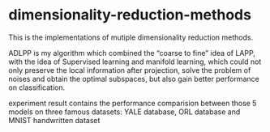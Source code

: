 # dimensionality-reduction-methods
This is the implementations of mutiple dimensionality reduction methods.

ADLPP is my algorithm which combined the “coarse to fine” idea of LAPP, with the idea of Supervised learning and manifold learning, which could not only preserve the local information after projection, solve the problem of noises and obtain the optimal subspaces, but also gain better performance on classification.

experiment result contains the performance comparision between those 5 models on three famous datasets: YALE database, ORL database and MNIST handwritten dataset
